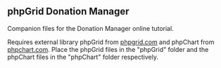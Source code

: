 ## phpGrid Donation Manager

Companion files for the Donation Manager online tutorial. 

Requires external library phpGrid from [phpgrid.com](https://phpgrid.com/download) and phpChart from [phpchart.com](https://phpchart.com/download). Place the phpGrid files in the "phpGrid" folder and the phpChart files in the "phpChart" folder respectively.
